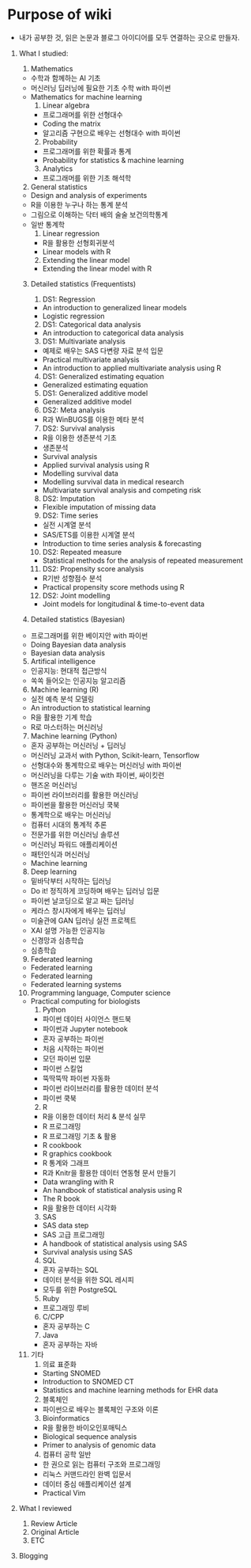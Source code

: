 # Purpose of wiki

* 내가 공부한 것, 읽은 논문과 블로그 아이디어를 모두 연결하는 곳으로 만들자.

1) What I studied:
    1) Mathematics
      - 수학과 함께하는 AI 기초
      - 머신러닝 딥러닝에 필요한 기초 수학 with 파이썬
      - Mathematics for machine learning
        1) Linear algebra
          - 프로그래머를 위한 선형대수
          - Coding the matrix
          - 알고리즘 구현으로 배우는 선형대수 with 파이썬
        2) Probability
          - 프로그래머를 위한 확률과 통계
          - Probability for statistics & machine learning
        3) Analytics
          - 프로그래머를 위한 기초 해석학

    2) General statistics
      - Design and analysis of experiments
      - R을 이용한 누구나 하는 통계 분석
      - 그림으로 이해하는 닥터 배의 술술 보건의학통계
      - 일반 통계학
        1) Linear regression
          - R을 활용한 선형회귀분석
          - Linear models with R
        2) Extending the linear model
          - Extending the linear model with R
    
    3) Detailed statistics (Frequentists)
        1) DS1: Regression
          - An introduction to generalized linear models
          - Logistic regression
        2) DS1: Categorical data analysis
          - An introduction to categorical data analysis
        3) DS1: Multivariate analysis
          - 예제로 배우는 SAS 다변량 자료 분석 입문
          - Practical multivariate analysis
          - An introduction to applied multivariate analysis using R
        4) DS1: Generalized estimating equation
          - Generalized estimating equation
        5) DS1: Generalized additive model
          - Generalized additive model
        6) DS2: Meta analysis
          - R과 WinBUGS를 이용한 메타 분석
        7) DS2: Survival analysis
          - R을 이용한 생존분석 기초
          - 생존분석
          - Survival analysis
          - Applied survival analysis using R
          - Modelling survival data
          - Modelling survival data in medical research
          - Multivariate survival analysis and competing risk
        8) DS2: Imputation
          - Flexible imputation of missing data
        9) DS2: Time series
          - 실전 시계열 분석
          - SAS/ETS를 이용한 시계열 분석
          - Introduction to time series analysis & forecasting
        10) DS2: Repeated measure
          - Statistical methods for the analysis of repeated measurement
        11) DS2: Propensity score analysis
          - R기반 성향점수 분석
          - Practical propensity score methods using R
        12) DS2: Joint modelling
          - Joint models for longitudinal & time-to-event data
    
    4) Detailed statistics (Bayesian)
      - 프로그래머를 위한 베이지안 with 파이썬
      - Doing Bayesian data analysis
      - Bayesian data analysis
    
    5) Artifical intelligence
      - 인공지능: 현대적 접근방식
      - 쏙쏙 들어오는 인공지능 알고리즘
    
    6) Machine learning (R)
      - 실전 예측 분석 모델링
      - An introduction to statistical learning
      - R을 활용한 기계 학습
      - R로 마스터하는 머신러닝
    
    7) Machine learning (Python)
      - 혼자 공부하는 머신러닝 + 딥러닝
      - 머신러닝 교과서 with Python, Scikit-learn, Tensorflow
      - 선형대수와 통계학으로 배우는 머신러닝 with 파이썬
      - 머신러닝을 다루는 기술 with 파이썬, 싸이킷런
      - 핸즈온 머신러닝
      - 파이썬 라이브러리를 활용한 머신러닝
      - 파이썬을 활용한 머신러닝 쿡북
      - 통계학으로 배우는 머신러닝
      - 컴퓨터 시대의 통계적 추론
      - 전문가를 위한 머신러닝 솔루션
      - 머신러닝 파워드 애플리케이션
      - 패턴인식과 머신러닝
      - Machine learning

    8) Deep learning
      - 밑바닥부터 시작하는 딥러닝
      - Do it! 정직하게 코딩하며 배우는 딥러닝 입문
      - 파이썬 날코딩으로 알고 짜는 딥러닝
      - 케라스 창시자에게 배우는 딥러닝
      - 미술관에 GAN 딥러닝 실전 프로젝트
      - XAI 설명 가능한 인공지능
      - 신경망과 심층학습
      - 심층학습

    9) Federated learning
      - Federated learning
      - Federated learning
      - Federated learning systems
    
    10) Programming language, Computer science
      - Practical computing for biologists
        1) Python
          - 파이썬 데이터 사이언스 핸드북
          - 파이썬과 Jupyter notebook
          - 혼자 공부하는 파이썬
          - 처음 시작하는 파이썬
          - 모던 파이썬 입문
          - 파이썬 스킬업
          - 뚝딱뚝딱 파이썬 자동화
          - 파이썬 라이브러리를 활용한 데이터 분석
          - 파이썬 쿡북
        2) R
          - R을 이용한 데이터 처리 & 분석 실무
          - R 프로그래밍
          - R 프로그래밍 기초 & 활용
          - R cookbook
          - R graphics cookbook
          - R 통계와 그래프
          - R과 Knitr을 활용한 데이터 연동형 문서 만들기
          - Data wrangling with R
          - An handbook of statistical analysis using R
          - The R book
          - R을 활용한 데이터 시각화
        3) SAS
          - SAS data step
          - SAS 고급 프로그래밍
          - A handbook of statistical analysis using SAS
          - Survival analysis using SAS
        4) SQL
          - 혼자 공부하는 SQL
          - 데이터 분석을 위한 SQL 레시피
          - 모두를 위한 PostgreSQL
        5) Ruby
          - 프로그래밍 루비
        6) C/CPP
          - 혼자 공부하는 C
        7) Java
          - 혼자 공부하는 자바

    11) 기타
        1) 의료 표준화
          - Starting SNOMED
          - Introduction to SNOMED CT
          - Statistics and machine learning methods for EHR data
        2) 블록체인
          - 파이썬으로 배우는 블록체인 구조와 이론
        3) Bioinformatics
          - R을 활용한 바이오인포매틱스
          - Biological sequence analysis
          - Primer to analysis of genomic data
        4) 컴퓨터 공학 일반
          - 한 권으로 읽는 컴퓨터 구조와 프로그래밍
          - 리눅스 커맨드라인 완벽 입문서
          - 데이터 중심 애플리케이션 설계
          - Practical Vim

2) What I reviewed
    1) Review Article
    2) Original Article
    3) ETC

3) Blogging

